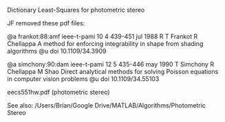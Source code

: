 Dictionary Least-Squares for photometric stereo

JF removed these pdf files:

@a frankot:88:amf ieee-t-pami 10 4 439-451 jul 1988
R T Frankot  R Chellappa
A method for enforcing integrability in shape from shading algorithms
@u doi 10.1109/34.3909

@a simchony:90:dam ieee-t-pami 12 5 435-446 may 1990
T Simchony  R Chellappa  M Shao
Direct analytical methods for solving Poisson equations in computer vision problems
@u doi 10.1109/34.55103

eecs551hw.pdf (photometric stereo)

See also:
/Users/Brian/Google Drive/MATLAB/Algorithms/Photometric Stereo
